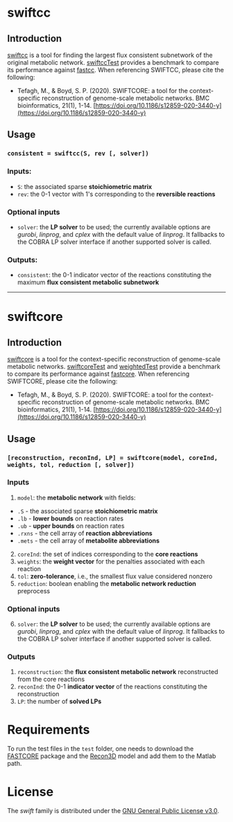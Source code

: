# swiftcc

## Introduction
[swiftcc](https://github.com/mtefagh/swiftcore/blob/master/src/swiftcc.m) is a tool for finding the largest flux consistent subnetwork of the original metabolic network. [swiftccTest](https://github.com/mtefagh/swiftcore/blob/master/test/swiftccTest.m) provides a benchmark to compare its performance against [fastcc](https://wwwen.uni.lu/research/fstc/life_sciences_research_unit/research_areas/systems_biology/software). When referencing SWIFTCC, please cite the following:
- Tefagh, M., & Boyd, S. P. (2020). SWIFTCORE: a tool for the context-specific reconstruction of genome-scale metabolic networks. BMC bioinformatics, 21(1), 1-14. [https://doi.org/10.1186/s12859-020-3440-y](https://doi.org/10.1186/s12859-020-3440-y)

## Usage
### `consistent = swiftcc(S, rev [, solver])`

### Inputs:
* `S`: the associated sparse **stoichiometric matrix**
* `rev`: the 0-1 vector with 1's corresponding to the **reversible reactions**

### Optional inputs
* `solver`: the **LP solver** to be used; the currently available options are _gurobi_, _linprog_, and _cplex_ with the default value of _linprog_. It fallbacks to the COBRA LP solver interface if another supported solver is called.

### Outputs:
* `consistent`: the 0-1 indicator vector of the reactions constituting the maximum **flux consistent metabolic subnetwork**

***

# swiftcore

## Introduction
[swiftcore](https://github.com/mtefagh/swiftcore/blob/master/src/swiftcore.m) is a tool for the context-specific reconstruction of genome-scale metabolic networks. [swiftcoreTest](https://github.com/mtefagh/swiftcore/blob/master/test/swiftcoreTest.m) and [weightedTest](https://github.com/mtefagh/swiftcore/blob/master/test/weightedTest.m) provide a benchmark to compare its performance against [fastcore](https://wwwen.uni.lu/research/fstc/life_sciences_research_unit/research_areas/systems_biology/software). When referencing SWIFTCORE, please cite the following:
- Tefagh, M., & Boyd, S. P. (2020). SWIFTCORE: a tool for the context-specific reconstruction of genome-scale metabolic networks. BMC bioinformatics, 21(1), 1-14. [https://doi.org/10.1186/s12859-020-3440-y](https://doi.org/10.1186/s12859-020-3440-y)

## Usage
### `[reconstruction, reconInd, LP] = swiftcore(model, coreInd, weights, tol, reduction [, solver])`

### Inputs
1. `model`: the **metabolic network** with fields:
* `.S` - the associated sparse **stoichiometric matrix**
* `.lb` - **lower bounds** on reaction rates
* `.ub` - **upper bounds** on reaction rates
* `.rxns` - the cell array of **reaction abbreviations**
* `.mets` - the cell array of **metabolite abbreviations**
2. `coreInd`: the set of indices corresponding to the **core reactions**
3. `weights`: the **weight vector** for the penalties associated with each reaction
4. `tol`: **zero-tolerance**, i.e., the smallest flux value considered nonzero
5. `reduction`: boolean enabling the **metabolic network reduction** preprocess

### Optional inputs
6. `solver`: the **LP solver** to be used; the currently available options are _gurobi_, _linprog_, and _cplex_ with the default value of _linprog_. It fallbacks to the COBRA LP solver interface if another supported solver is called.

### Outputs
1. `reconstruction`: the **flux consistent metabolic network** reconstructed from the core reactions
2. `reconInd`: the 0-1 **indicator vector** of the reactions constituting the reconstruction
3. `LP`: the number of **solved LPs**

# Requirements
To run the test files in the `test` folder, one needs to download the [FASTCORE](http://wwwen.uni.lu/recherche/fstc/life_sciences_research_unit/research_areas/systems_biology/software) package and the [Recon3D](https://www.vmh.life/files/reconstructions/Recon/3D.01/Recon3D_301.zip) model and add them to the Matlab path.

# License
The *swift* family is distributed under the [GNU General Public License v3.0](http://www.gnu.org/copyleft/gpl.html).

